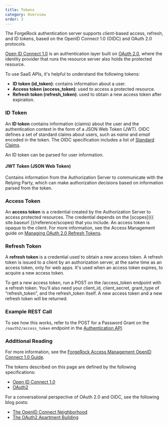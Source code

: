 ```yaml
---
title: Tokens
category: Overview
order: 3
---
```


The ForgeRock authentication server supports *client*-based access, refresh, and ID tokens, based on the OpenID Connect 1.0 (OIDC) and OAuth 2.0 protocols.

[Open ID Connect 1.0](https://openid.net/connect/) is an authentication layer built on [OAuth 2.0](https://tools.ietf.org/html/rfc6749), where the identity provider that runs the resource server also holds the protected resource.

To use SaaS APIs, it's helpful to understand the following tokens:

- **ID token (id_token)**: contains information about a user.
- **Access token (access_token)**: used to access a protected resource.
- **Refresh token (refresh_token)**: used to obtain a new access token after expiration.


### ID Token
An **ID token** contains information (claims) about the user and the authentication context in the form of a JSON Web Token (JWT). OIDC defines a set of standard claims about users, such as *name* and *email* encoded in the token. The OIDC specification includes a list of [Standard Claims](https://openid.net/specs/openid-connect-core-1_0.html#StandardClaims).

An ID token can be parsed for user information.


#### JWT Token (JSON Web Token)
Contains information from the Authorization Server to communicate with the Relying Party, which can make authorization decisions based on information parsed from the token.  


### Access Token
An **access token** is a credential created by the Authorization Server to access protected resources. The credential depends on the [scopes]({{ site.baseurl }}/reference/scopes) that you include. An access token is opaque to the client. For more information, see the Access Management guide on [Managing OAuth 2.0 Refresh Tokens](https://backstage.forgerock.com/docs/am/6.5/oauth2-guide/#oauth2-refresh-tokens).


### Refresh Token
A **refresh token** is a credential used to obtain a new access token. A refresh token is issued to a client by an authorization server, at the same time as an access token, only for web apps. It's used when an access token expires, to acquire a new access token.

To get a new access token, run a POST on the /access_token endpoint with a refresh token. You'll also need your client_id, client_secret, grant_type of “refresh_token”, and the refresh_token itself. A new access token and a new refresh token will be returned.


### Example REST Call

To see how this works, refer to the POST for a Password Grant
on the ```/oauth2/access_token``` endpoint in the
[Authentication API](https://documenter.getpostman.com/view/2758124/Rzn8Pgwy#da41328c-3b59-42c7-a23b-745fe1ea043e).


### Additional Reading

For more information, see the
[ForgeRock Access Management OpenID Connect 1.0 Guide](https://backstage.forgerock.com/docs/am/6.5/oidc1-guide/#chap-oidc1-introduction).

The tokens described on this page are defined by the following specifications:
- [Open ID Connect 1.0](https://openid.net/connect/)
- [OAuth2](https://tools.ietf.org/html/rfc6749)

For a conversational perspective of OAuth 2.0 and OIDC, see the following blog
posts:
- [The OpenID Connect Neighborhood](https://forum.forgerock.com/2018/09/openid-connect-neighborhood/)
- [The OAuth2 Apartment Building](https://forum.forgerock.com/2018/09/oauth2-apartment-building/)

